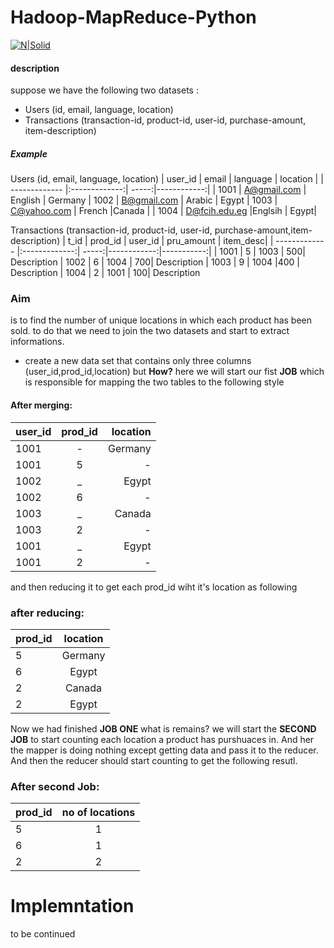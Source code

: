 #  Hadoop-MapReduce-Python

[![N|Solid](https://upload.wikimedia.org/wikipedia/commons/thumb/0/0e/Hadoop_logo.svg/1000px-Hadoop_logo.svg.png)](https://nodesource.com/products/nsolid)

#### description
  suppose we have the following two datasets :
 - Users (id, email, language, location)
 - Transactions (transaction-id, product-id, user-id, purchase-amount, item-description)
  ##### Example
Users (id, email, language, location)
| user_id       | email       | language  | location |
| ------------- |:-------------:| -----:|------------:|
| 1001    | A@gmail.com | English | Germany
| 1002      | B@gmail.com | Arabic   | Egypt
| 1003 |  C@yahoo.com | French |Canada |
| 1004 | D@fcih.edu.eg    |Englsih | Egypt|

Transactions (transaction-id, product-id, user-id, purchase-amount,item-description)
| t_id       | prod_id | user_id  | pru_amount | item_desc|
| ------------- |:-------------:| -----:|------------:|-----------:|
| 1001  | 5 | 1003 | 500| Description
| 1002  | 6 | 1004   | 700| Description
| 1003 |  9 | 1004 |400 | Description
| 1004 | 2 | 1001 | 100| Description
### Aim
  is to find the number of unique locations in which each product has been sold.
  to do that we need to join the two datasets and start to extract informations.
  - create a new data set that contains only three columns
   (user_id,prod_id,location) but __How?__
  here we will start our fist __JOB__ which is responsible for mapping the two tables to the following style
####  After merging:
| user_id       | prod_id       | location  |
| ------------- |:-------------:| -----:|
| 1001    | - | Germany |
| 1001      | 5      |   - |
| 1002 | _      |    Egypt |
| 1002 | 6      |    - |
| 1003 | _      |    Canada |
| 1003 | 2      |    - |
| 1001 | _      |    Egypt |
| 1001 | 2     |    - |
and then reducing it to get each prod_id wiht it's location as following
### after reducing:
| prod_id       | location       |
| ------------- |:-------------:|
| 5    | Germany |
| 6      | Egypt      |
| 2 | Canada      |
| 2 | Egypt      |

Now we had finished __JOB ONE__ what is remains?
we will start the __SECOND JOB__ to start counting each location a product has purshuaces in. And her the mapper is doing nothing except getting data and pass it to the reducer. And then the reducer should start counting to get the following resutl.
### After second Job:
| prod_id       | no of locations       |
| ------------- |:-------------:|
| 5    | 1 |
| 6      | 1      |
| 2 | 2      |

# Implemntation
 to be continued
